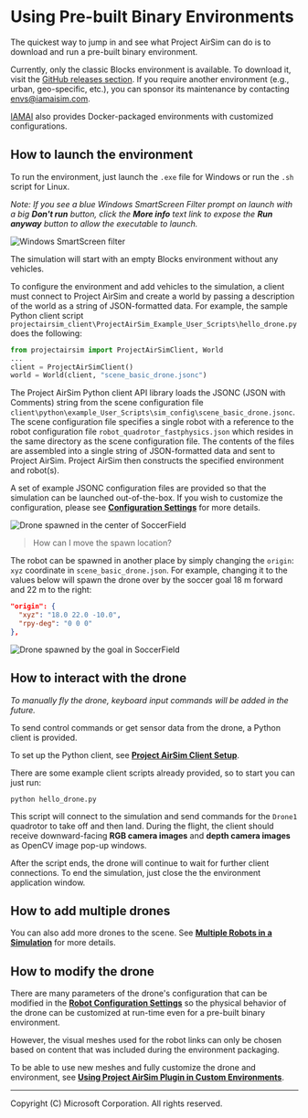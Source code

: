 # Using Pre-built Binary Environments

The quickest way to jump in and see what Project AirSim can do is to download and run a pre-built binary environment.

Currently, only the classic Blocks environment is available. To download it, visit the [GitHub releases section](https://github.com/ProjectAirSim/releases). If you require another environment (e.g., urban, geo-specific, etc.), you can sponsor its maintenance by contacting [envs@iamaisim.com](mailto:envs@iamaisim.com).

[IAMAI](https://iamaisim.com) also provides Docker-packaged environments with customized configurations.

## How to launch the environment

To run the environment, just launch the `.exe` file for Windows or run the `.sh` script for Linux.

*Note: If you see a blue Windows SmartScreen Filter prompt on launch with a big **Don't run** button, click the **More info** text link to expose the **Run anyway** button to allow the executable to launch.*

![Windows SmartScreen filter](images/windows_smartscreen.jpg)

The simulation will start with an empty Blocks environment without any vehicles.

To configure the environment and add vehicles to the simulation, a client must connect to Project AirSim and create a world by passing a description of the world as a string of JSON-formatted data.  For example, the sample Python client script `projectairsim_client\ProjectAirSim_Example_User_Scripts\hello_drone.py` does the following:

``` Python
from projectairsim import ProjectAirSimClient, World
...
client = ProjectAirSimClient()
world = World(client, "scene_basic_drone.jsonc")
```

The Project AirSim Python client API library loads the JSONC (JSON with Comments) string from the scene configuration file `client\python\example_User_Scripts\sim_config\scene_basic_drone.jsonc`.  The scene configuration file specifies a single robot with a reference to the robot configuration file `robot_quadrotor_fastphysics.json` which resides in the same directory as the scene configuration file.  The contents of the files are assembled into a single string of JSON-formatted data and sent to Project AirSim.  Project AirSim then constructs the specified environment and robot(s).

A set of example JSONC configuration files are provided so that the simulation can be launched out-of-the-box. If you wish to customize the configuration, please see **[Configuration Settings](../config.md)** for more details.

![Drone spawned in the center of SoccerField](images/soccer_field_spawn_center.jpg)

> How can I move the spawn location?

The robot can be spawned in another place by simply changing the `origin`: `xyz` coordinate in `scene_basic_drone.json`. For example, changing it to the values below will spawn the drone over by the soccer goal 18 m forward and 22 m to the right:

``` json
"origin": {
  "xyz": "18.0 22.0 -10.0",
  "rpy-deg": "0 0 0"
},
```

![Drone spawned by the goal in SoccerField](images/soccer_field_spawn_goal.jpg)

## How to interact with the drone

*To manually fly the drone, keyboard input commands will be added in the future.*

To send control commands or get sensor data from the drone, a Python client is provided.

To set up the Python client, see **[Project AirSim Client Setup](../client_setup.md)**.

There are some example client scripts already provided, so to start you can just run:
```
python hello_drone.py
```

This script will connect to the simulation and send commands for the `Drone1` quadrotor to take off and then land. During the flight, the client should receive downward-facing **RGB camera images** and **depth camera images** as OpenCV image pop-up windows.

After the script ends, the drone will continue to wait for further client connections. To end the simulation, just close the the environment application window.

## How to add multiple drones

You can also add more drones to the scene. See **[Multiple Robots in a Simulation](../multiple_robots.md)** for more details.

## How to modify the drone

There are many parameters of the drone's configuration that can be modified in the **[Robot Configuration Settings](../config_robot.md)** so the physical behavior of the drone can be customized at run-time even for a pre-built binary environment.

However, the visual meshes used for the robot links can only be chosen based on content that was included during the environment packaging.

To be able to use new meshes and fully customize the drone and environment, see **[Using Project AirSim Plugin in Custom Environments](../use_plugin.md)**.

---

Copyright (C) Microsoft Corporation.  All rights reserved.
